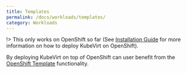 ```yaml
---
title: Templates
permalink: /docs/workloads/templates/
category: Workloads
---
```


!> This only works on OpenShift so far \(See [Installation Guide](/installation/README) for more information on how to deploy KubeVirt on OpenShift\).

By deploying KubeVirt on top of OpenShift can user benefit from the [OpenShift Template](https://docs.openshift.org/latest/dev_guide/templates.html) functionality.
